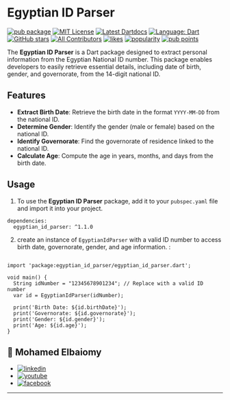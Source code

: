 # Egyptian ID Parser

[![pub package](https://img.shields.io/pub/v/egyptian_id_parser.svg)](https://pub.dev/packages/egyptian_id_parser)
<a href="https://opensource.org/licenses/MIT"><img alt="MIT License" src="https://img.shields.io/badge/License-MIT-yellow.svg"></a>
<a href="https://pub.dev/documentation/egyptian_id_parser/latest"><img src="https://img.shields.io/badge/dartdocs-latest-purple.svg" alt="Latest Dartdocs" /></a>
[![Language: Dart](https://img.shields.io/badge/language-Dart-green)](https://dart.dev/)
[![GitHub stars](https://img.shields.io/github/stars/mohamedelbaiomy/egyptian-id-parser?style=flat&color=red)](https://github.com/mohamedelbaiomy/egyptian-id-parser/stargazers)
[![All Contributors](https://img.shields.io/badge/all_contributors-2-orange.svg?style=flat-square)](#contributors-)
<a href="https://pub.dev/packages/egyptian_id_parser/score"><img src="https://img.shields.io/pub/likes/egyptian_id_parser" alt="likes"></a>
<a href="https://pub.dev/packages/egyptian_id_parser/score"><img src="https://img.shields.io/pub/popularity/egyptian_id_parser" alt="popularity"></a>
<a href="https://pub.dev/packages/egyptian_id_parser/score"><img src="https://img.shields.io/pub/points/egyptian_id_parser" alt="pub points"></a>

<!---
[![MIT License][license-badge]][license-link]
[![PRs Welcome][prs-badge]][prs-link]
[![Watch on GitHub][github-watch-badge]][github-watch-link]
[![Star on GitHub][github-star-badge]][github-star-link]
[![Watch on GitHub][github-forks-badge]][github-forks-link]
--->

<!---
[![Publisher: halildurmus.dev](https://img.shields.io/pub/publisher/egyptian_id_parser)](https://pub.dev/publishers/mohamedelbaiomy)
--->

<!---
[![pub package](https://img.shields.io/pub/v/egyptian_id_parser.svg?label=egyptian_id_parser&color=blue)](https://pub.dartlang.org/packages/egyptian_id_parser)
--->

The **Egyptian ID Parser** is a Dart package designed to extract personal information from the Egyptian National ID number. This package enables developers to easily retrieve essential details, including date of birth, gender, and governorate, from the 14-digit national ID.

## Features

- **Extract Birth Date**: Retrieve the birth date in the format `YYYY-MM-DD` from the national ID.
- **Determine Gender**: Identify the gender (male or female) based on the national ID.
- **Identify Governorate**: Find the governorate of residence linked to the national ID.
- **Calculate Age**: Compute the age in years, months, and days from the birth date.

## Usage


1) To use the **Egyptian ID Parser** package, add it to your `pubspec.yaml` file and import it into your project.

```
dependencies:
  egyptian_id_parser: ^1.1.0
```
2) create an instance of `EgyptianIdParser` with a valid ID number to access birth date, governorate, gender, and age information. :

``` 

import 'package:egyptian_id_parser/egyptian_id_parser.dart';

void main() {
  String idNumber = "12345678901234"; // Replace with a valid ID number
  var id = EgyptianIdParser(idNumber);

  print('Birth Date: ${id.birthDate}');
  print('Governorate: ${id.governorate}');
  print('Gender: ${id.gender}');
  print('Age: ${id.age}');
}
```

## 🔗 Mohamed Elbaiomy


* [![linkedin](https://img.shields.io/static/v1?message=LinkedIn&logo=linkedin&label=&color=0077B5&logoColor=white&labelColor=&style=for-the-badge%22%20height=%2235%22%20alt=%22linkedin%20logo%22)](https://www.linkedin.com/in/mohamed-elbaiomy262003/)
* [![youtube](https://img.shields.io/static/v1?message=Youtube&logo=youtube&label=&color=FF0000&logoColor=white&labelColor=&style=for-the-badge%22height=%2235%22alt=%22youtube%20logo%22)](https://www.youtube.com/@mohamedelbaiomy262)
* [![facebook](https://img.shields.io/static/v1?message=Facebook&logo=facebook&label=&color=1877F2&logoColor=white&labelColor=&style=for-the-badge%22%20height=%2235%22%20alt=%22facebook%20logo%22)](https://www.facebook.com/Original262003)

***

[license-badge]: https://img.shields.io/github/license/mohamedelbaiomy/egyptian-id-parser.svg?style=for-the-badge
[license-link]: https://github.com/mohamedelbaiomy/egyptian-id-parser/blob/master/LICENSE
[prs-badge]: https://img.shields.io/badge/PRs-welcome-brightgreen.svg?style=for-the-badge
[prs-link]: https://github.commohamedelbaiomy/egyptian-id-parser/issues
[github-watch-badge]: https://img.shields.io/github/watchers/mohamedelbaiomy/egyptian-id-parser.svg?style=for-the-badge&logo=github&logoColor=ffffff
[github-watch-link]: https://github.com/mohamedelbaiomy/egyptian-id-parser/watchers
[github-star-badge]: https://img.shields.io/github/stars/mohamedelbaiomy/egyptian-id-parser.svg?style=for-the-badge&logo=github&logoColor=ffffff
[github-star-link]: https://github.com/mohamedelbaiomy/egyptian-id-parser/stargazers
[github-forks-badge]: https://img.shields.io/github/forks/mohamedelbaiomy/egyptian-id-parser.svg?style=for-the-badge&logo=github&logoColor=ffffff
[github-forks-link]: https://github.com/mohamedelbaiomy/egyptian-id-parser/network/members
